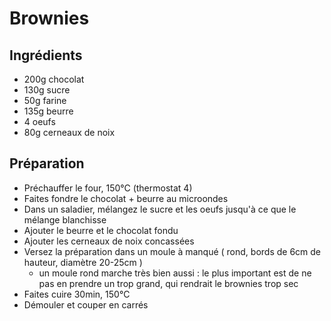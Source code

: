 Brownies
========

Ingrédients
-----------

+ 200g chocolat
+ 130g sucre
+ 50g farine
+ 135g beurre
+ 4 oeufs
+ 80g cerneaux de noix

Préparation
-----------
 
+ Préchauffer le four, 150°C (thermostat 4)
+ Faites fondre le chocolat + beurre au microondes
+ Dans un saladier, mélangez le sucre et les oeufs jusqu'à ce que le mélange blanchisse
+ Ajouter le beurre et le chocolat fondu
+ Ajouter les cerneaux de noix concassées
+ Versez la préparation dans un moule à manqué ( rond, bords de 6cm de hauteur, diamètre 20-25cm )
    - un moule rond marche très bien aussi : le plus important est de ne pas en prendre un trop grand, qui rendrait le brownies trop sec
+ Faites cuire 30min, 150°C
+ Démouler et couper en carrés
 


